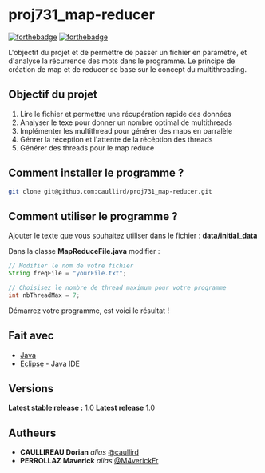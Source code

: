 # proj731_map-reducer


[![forthebadge](http://forthebadge.com/images/badges/built-with-love.svg)](http://forthebadge.com)  [![forthebadge](http://forthebadge.com/images/badges/powered-by-electricity.svg)](http://forthebadge.com)


L'objectif du projet et de permettre de passer un fichier en paramètre, et d'analyse la récurrence des mots dans le programme.
Le principe de création de map et de reducer se base sur le concept du multithreading. 

## Objectif du projet
1. Lire le fichier et permettre une récupération rapide des données
2. Analyser le texe pour donner un nombre optimal de multithreads
3. Implémenter les multithread pour générer des maps en parralèle 
4. Génrer la réception et l'attente de la récéption des threads 
5. Générer des threads pour le map reduce


## Comment installer le programme ?

```sh
git clone git@github.com:caullird/proj731_map-reducer.git
```

## Comment utiliser le programme ? 

Ajouter le texte que vous souhaitez utiliser dans le fichier :  **data/initial_data** 

Dans la classe **MapReduceFile.java** modifier : 

```java
// Modifier le nom de votre fichier
String freqFile = "yourFile.txt";

// Choisisez le nombre de thread maximum pour votre programme
int nbThreadMax = 7;
```

Démarrez votre programme, est voici le résultat ! 

##  Fait avec

* [Java](https://www.java.com/fr/)
* [Eclipse](https://www.eclipse.org/) - Java IDE

## Versions

**Latest stable release :** 1.0
**Latest release** 1.0


## Autheurs

* **CAULLIREAU Dorian** _alias_ [@caullird](https://github.com/caullird)
* **PERROLLAZ Maverick** _alias_ [@M4verickFr](https://github.com/M4verickFr)





